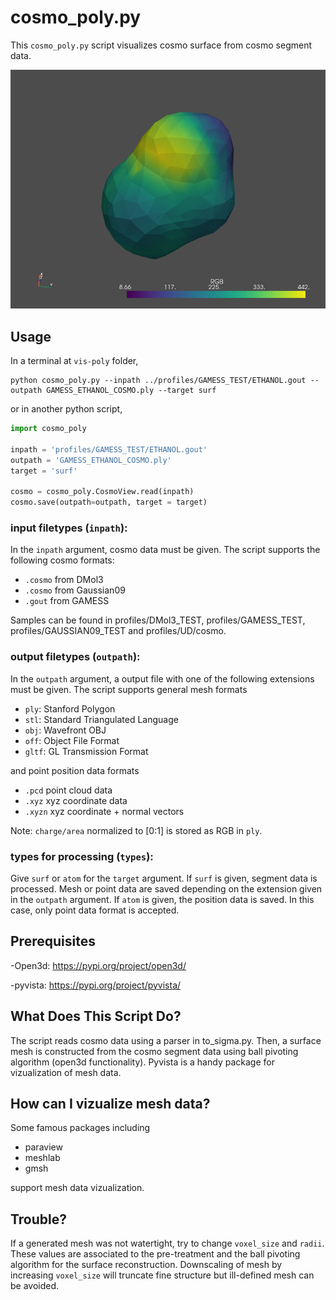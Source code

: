 # cosmo_poly.py

This `cosmo_poly.py` script visualizes cosmo surface from cosmo segment data.

![cosmo surface image](ethanol.png)

## Usage

In a terminal at `vis-poly` folder,
```termnial
python cosmo_poly.py --inpath ../profiles/GAMESS_TEST/ETHANOL.gout --outpath GAMESS_ETHANOL_COSMO.ply --target surf 
```

or in another python script,

```python
import cosmo_poly

inpath = 'profiles/GAMESS_TEST/ETHANOL.gout'
outpath = 'GAMESS_ETHANOL_COSMO.ply'
target = 'surf'

cosmo = cosmo_poly.CosmoView.read(inpath)
cosmo.save(outpath=outpath, target = target)
```

### input filetypes (`inpath`):

In the `inpath`  argument, cosmo data must be given. The script supports the following cosmo formats:
- `.cosmo`  from DMol3
- `.cosmo`  from Gaussian09
- `.gout`  from GAMESS

Samples can be found in profiles/DMol3_TEST, profiles/GAMESS_TEST, profiles/GAUSSIAN09_TEST and profiles/UD/cosmo.

### output filetypes (`outpath`):

In the `outpath`  argument, a output file with one of the following extensions must be given. The script supports general mesh formats  

- `ply`: Stanford Polygon
- `stl`: Standard Triangulated Language
- `obj`: Wavefront OBJ
- `off`: Object File Format
- `gltf`: GL Transmission Format

and point position data formats
- `.pcd`  point cloud data
- `.xyz`  xyz coordinate data 
- `.xyzn`  xyz coordinate + normal vectors

Note: `charge/area` normalized to [0:1] is stored as RGB in `ply`.

### types for processing (`types`):

Give `surf`  or `atom` for the `target`  argument. If `surf` is given, segment data is processed. Mesh or point data are saved depending on the extension given in the `outpath` argument.
If `atom`  is given, the position data is saved. In this case, only point data format is accepted.

## Prerequisites

-Open3d: https://pypi.org/project/open3d/

-pyvista: https://pypi.org/project/pyvista/

## What Does This Script Do?

The script reads cosmo data using a parser in to_sigma.py. Then, a surface mesh is constructed from the cosmo segment data using ball pivoting algorithm (open3d functionality).  Pyvista is a handy package for vizualization of mesh data. 

## How can I vizualize mesh data?

Some famous packages including
- paraview
- meshlab
- gmsh

support mesh data vizualization.

## Trouble?

If a generated mesh was not watertight, try to change `voxel_size` and `radii`. These values are associated to the pre-treatment and the ball pivoting algorithm for the surface reconstruction. Downscaling of mesh by increasing `voxel_size`  will truncate fine structure but ill-defined mesh can be avoided. 